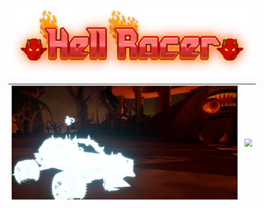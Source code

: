 ![Hell_Racer_logo.png](/HellRacer/Images/Hell_Racer_logo.png)

![](/HellRacer/Images/Ghost.png)    |  ![](/HellRacer/Images/Counter.gif)
:-------------------------:|:-------------------------:
